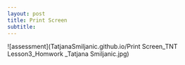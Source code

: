 ```yaml
---
layout: post
title: Print Screen
subtitle: 
---
```


![assessment](TatjanaSmiljanic.github.io/Print Screen_TNT Lesson3_Homwork _Tatjana Smiljanic.jpg)
